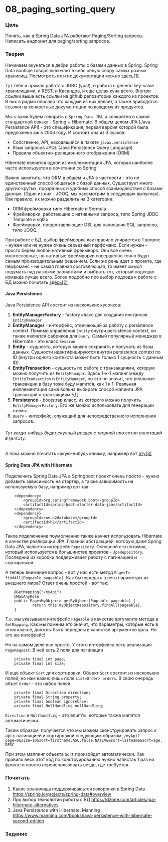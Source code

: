 # 08_paging_sorting_query

### Цель

Понять, как в Spring Data JPA работают Paging/Sorting запросы. Написать ендпоинт для paging/sorting запросов.

### Теория

Начинаем окунаться в дебри работы с базами данных в Spring. Spring Data вообще говоря включает в себя
целую свору самых разных хранилищ. Посмотреть их и их документации можно [здесь[1]](https://spring.io/projects/spring-data#overview).

Тут тебе и прямая работа с JDBC (ура!), и работа с generic key-value хранилищами, и REST, и Касандра, и еще целая куча всего.
Внутри ссылки выше есть ссылки на github репозитории каждого из проектов. В них в ридми описано что каждый из них делает, 
а также приводятся ссылки на конкретные документации по каждому из продуктов.

Мы с вами будем говорить о ```Spring Data JPA```, а конкретно в самой стандартной связке - Spring + Hibernate. В общем целом 
JPA (Java Persistence API) - это спецификация, первая версия которой была предложена аж в 2006 году. И состоит она из 3 кусков:
- Собственно, API, находящийся в пакете ```javax.persistence```
- Язык запросов JPQL (Java Persistence Query Language)
- Правила объектно-реляционного отображения (ORM)

Hibernate является одной из имплементация JPA, которая наиболее часто используется в сочетании со Spring.

Важно заметить, что ORM в общем и JPA в частности - это не единственный способ общаться с базой данных. Существует много 
других крутых, прозрачных и удобных способ взаимодействия с базами данных. (Один из них - JOOQ, мы рассмотрим в следующих 
выпусках). Как правило, их можно разделить на 3 категории:
- ORM фреймворки типо Hibernate и Sormula
- Фреймворки, работающие с нативными запроса, типо Spring JDBC Template и sql2o
- Фреймворки, предоставляющие DSL для написания SQL запросов, типо JOOQ.

При работе с БД, выбор фреймворка как правило упирается в 1 вопрос - нужен или не нужен очень серьезный перфоманс. Если
нужен - просто берем любой нативный фреймворк. Они все очень многословные, но нативные фреймворки совершенно точно будут 
самым производительным решением. Если же речь идет о проекте, где перфоманс - не самая главная состовляющая, то имеет 
смысл подумать над разными вариантами и выбрать тот, который подходит команде лучше всего. Более подробно про выбор подхода
к работе с БД можно почитать [здесь[2]](https://dzone.com/articles/jpa-hibernate-alternatives)

#### Java Persistence

Java Persistence API состоит из нескольких кусочков:
1. **EntityManagerFactory** - factory класс для создания инстансов ```EntityManager```
2. **EntityManager** - интерфейс, отвечающий за работу с persistence context. Помимо управления ```Entity``` внутри 
 persistence context, он также является фабриков для ```Query```. Самый популярный менеджер в Hibernate - это класс ```Session```
3. **Entity** - сущность, которую можно сохранять и получать из базы данных. Сущности идентифицируются внутри 
persistence context по ID (внутри одного контекста может быть только 1 сущность с данным ID).
4. **EntityTransaction** - сущность по работе с транзакциями, которую можно получить из ```EntityManager```. Здесь 
1-к-1 мапинг между ```EntityTransaction``` и ```EntityManager```, но это не значит, что реальные транзакции в базу тоже
буду мапится, как 1 к 1. Реальная имплементация сама вольна выбирать способ мапинга JPA транзакций к транзакциям БД
5. **Persistence** - bootstrap класс, из которого можно получить ```EntityManagerFactory```. Его же можно использовать
для генерации схемы
6. ```Query``` - интерфейс, служащий для непосредственного исполнения запросов.

###### Тут когда-нибудь будет скучный раздел с теорией про сотни аннотаций в ```@Entity```.
А пока можно почитать какую-нибудь книжку, например вот [эту[3]](https://www.manning.com/books/java-persistence-with-hibernate-second-edition)

#### Spring Data JPA with Hibernate

Подключить Spring Data JPA в Springboot проект очень просто - нужно добавить зависимость на стартер, а также зависимость
на используемую базу, например вот так:
```
    <dependency>
        <groupId>org.springframework.boot</groupId>
        <artifactId>spring-boot-starter-data-jpa</artifactId>
    </dependency>
    <dependency>
        <groupId>com.h2database</groupId>
        <artifactId>h2</artifactId>
    </dependency>
```

Такое подключение поумолчанию также начнет использовать Hibernate в качестве реализации JPA. Главной абстракцией, которую
даже Spring Data JPA, является интерфейс ```Repository```. Основной его потомок, который используется в большинстве проектов -
```JpaRepository```. Последний из коробки поддерживает работу с пагинацией и сортировкой. 

А теперь внимание вопрос - вот у нас есть метод ```Page<T> findAll(Pageable pageable)```. Как бы передать в него параметры
из внешнего мира? Ответ очень простой - вот так:
```
    @GetMapping("/myApi")
    @HasAnyRole
    public Page<MyObject> getByOjbect(Pageable pageable) {
            return this.myObjectRepository.findAll(pageable);
    }
```

Т.е. мы указываем интефрейс ```Pageable``` в качестве аргумента метода в ```GetMapping```. Как мы помним это значит, что
параметры, которые есть в этом классе, должны быть переданы в качестве аргументов урла. Но это же интефрейс!

Но на самом деле все просто. У этого интерфейса есть реализация ```PageRequest```. В ней есть 2 поля для пагинации
```
	private final int page;
	private final int size;
```

И еще объект ```Sort``` для сортировки. Объект ```Sort``` состоит из нескольких полей, но нам важно лишь поле ```List<Order> orders```. 
В свою очередь объет ```Order``` - это набор полей
```
    private final Direction direction;
    private final String property;
    private final boolean ignoreCase;   
    private final NullHandling nullHandling;
```

```Direction``` и ```Nullhandling``` - это enum'ы, которые также мапятся автоматически.

Таким образом, получается что мы можем сконструировать запрос к api с пагинацией и сортировкой следующим образом:
```/myApi?page=0&size=10&sort=firstname,ASC,false,NATIVE&sort=lastname&sort=age,DESC```

При этом маппинг объекта ```Sort``` произойдет автоматически. Как правило весь этот код по конструированию нужно напистаь 
1 раз на фронте и просто переиспользовать везде, где требуется.


### Почитать

1. Какие хранилища поддерживаюьтся изкоропки в Spring Data https://spring.io/projects/spring-data#overview
2. Про выбор технологии работы с БД https://dzone.com/articles/jpa-hibernate-alternatives
3. Java Persistence with Hibernate. Manning https://www.manning.com/books/java-persistence-with-hibernate-second-edition

### Задание
